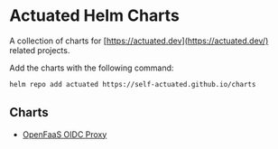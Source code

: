 # Actuated Helm Charts

A collection of charts for [https://actuated.dev](https://actuated.dev/) related projects.

Add the charts with the following command:
```bash
helm repo add actuated https://self-actuated.github.io/charts
```

## Charts

- [OpenFaaS OIDC Proxy](./chart/openfaas-oidc-proxy)